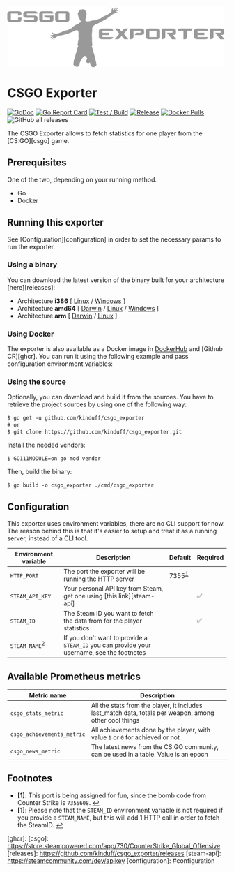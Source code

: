 ![](extra/logo.png)

# CSGO Exporter

[![GoDoc](https://godoc.org/github.com/kinduff/csgo_exporter?status.svg)][godoc]
[![Go Report Card](https://goreportcard.com/badge/github.com/kinduff/csgo_exporter)][goreport]
[![Test / Build](https://github.com/kinduff/csgo_exporter/actions/workflows/ci.yml/badge.svg?branch=master)][workflow-c]
[![Release](https://github.com/kinduff/csgo_exporter/actions/workflows/release.yml/badge.svg)][workflow-r]
[![Docker Pulls](https://img.shields.io/docker/pulls/kinduff/csgo_exporter.svg?maxAge=604800)][dockerhub]
![GitHub all releases](https://img.shields.io/github/downloads/kinduff/csgo_exporter/total)

The CSGO Exporter allows to fetch statistics for one player from the [CS:GO][csgo] game.

## Prerequisites

One of the two, depending on your running method.

- Go
- Docker

## Running this exporter

See [Configuration][configuration] in order to set the necessary params to run the exporter.

### Using a binary

You can download the latest version of the binary built for your architecture [here][releases]:

- Architecture **i386** [
  [Linux](https://github.com/kinduff/csgo_exporter/releases/latest/download/csgo_exporter-linux-386) /
  [Windows](https://github.com/kinduff/csgo_exporter/releases/latest/download/csgo_exporter-windows-386.exe)
  ]
- Architecture **amd64** [
  [Darwin](https://github.com/kinduff/csgo_exporter/releases/latest/download/csgo_exporter-darwin-amd64) /
  [Linux](https://github.com/kinduff/csgo_exporter/releases/latest/download/csgo_exporter-linux-amd64) /
  [Windows](https://github.com/kinduff/csgo_exporter/releases/latest/download/csgo_exporter-windows-amd64.exe)
  ]
- Architecture **arm** [
  [Darwin](https://github.com/kinduff/csgo_exporter/releases/latest/download/csgo_exporter-darwin-arm64) /
  [Linux](https://github.com/kinduff/csgo_exporter/releases/latest/download/csgo_exporter-linux-arm)
  ]

### Using Docker

The exporter is also available as a Docker image in [DockerHub][dockerhub] and [Github CR][ghcr]. You can run it using the following example and pass configuration environment variables:

### Using the source

Optionally, you can download and build it from the sources. You have to retrieve the project sources by using one of the following way:

```shell
$ go get -u github.com/kinduff/csgo_exporter
# or
$ git clone https://github.com/kinduff/csgo_exporter.git
```

Install the needed vendors:

```shell
$ GO111MODULE=on go mod vendor
```

Then, build the binary:

```shell
$ go build -o csgo_exporter ./cmd/csgo_exporter
```

## Configuration

This exporter uses environment variables, there are no CLI support for now. The reason behind this is that it's easier to setup and treat it as a running server, instead of a CLI tool.

| Environment variable                    | Description                                                                                | Default                         | Required |
| --------------------------------------- | ------------------------------------------------------------------------------------------ | ------------------------------- | -------- |
| `HTTP_PORT`                             | The port the exporter will be running the HTTP server                                      | 7355<sup id="a1">[1](#f1)</sup> |          |
| `STEAM_API_KEY`                         | Your personal API key from Steam, get one using [this link][steam-api]                     |                                 | ✅       |
| `STEAM_ID`                              | The Steam ID you want to fetch the data from for the player statistics                     |                                 | ✅       |
| `STEAM_NAME`<sup id="a2">[2](#f2)</sup> | If you don't want to provide a `STEAM_ID` you can provide your username, see the footnotes |                                 |          |

## Available Prometheus metrics

| Metric name                | Description                                                                                            |
| -------------------------- | ------------------------------------------------------------------------------------------------------ |
| `csgo_stats_metric`        | All the stats from the player, it includes last_match data, totals per weapon, among other cool things |
| `csgo_achievements_metric` | All achievements done by the player, with value `1` or `0` for achieved or not                         |
| `csgo_news_metric`         | The latest news from the CS:GO community, can be used in a table. Value is an epoch                    |

## Footnotes

- <b id="f1">[1]</b>: This port is being assigned for fun, since the bomb code from Counter Strike is `7355608`. [↩](#a1)
- <b id="f2">[1]</b>: Please note that the `STEAM_ID` environment variable is not required if you provide a `STEAM_NAME`, but this will add 1 HTTP call in order to fetch the SteamID. [↩](#a2)

[godoc]: https://godoc.org/github.com/kinduff/csgo_exporter
[goreport]: https://goreportcard.com/report/github.com/gustavo-iniguez-goya/opensnitch
[workflow-c]: https://github.com/kinduff/csgo_exporter/actions/workflows/ci.yml
[workflow-r]: https://github.com/kinduff/csgo_exporter/actions/workflows/release.yml
[dockerhub]: https://hub.docker.com/r/kinduff/csgo_exporter
[ghcr]:
[csgo]: https://store.steampowered.com/app/730/CounterStrike_Global_Offensive
[releases]: https://github.com/kinduff/csgo_exporter/releases
[steam-api]: https://steamcommunity.com/dev/apikey
[configuration]: #configuration
